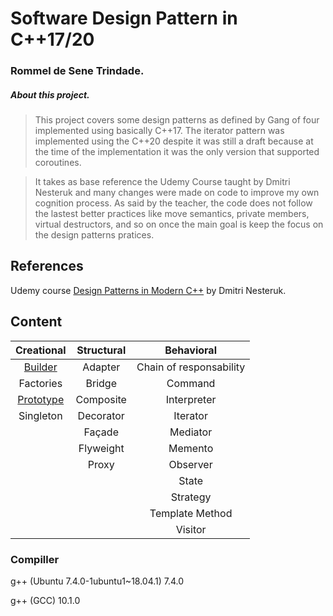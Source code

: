 
# Software Design Pattern in C++17/20
### Rommel de Sene Trindade.
##### About this project.
> This project covers some design patterns as defined by Gang of four implemented using basically C++17. The iterator pattern was implemented using the C++20 despite it was still a draft because at the time of the implementation it was the only version that supported coroutines.

>It takes as base reference the Udemy Course taught by Dmitri Nesteruk  and many changes were made on code to improve my own cognition process. As said by the teacher, the code does not follow the lastest better practices like move semantics, private members, virtual destructors, and so on once the main goal is keep the focus on the design patterns pratices.

## References

Udemy course [Design Patterns in Modern C++](https://www.udemy.com/course/patterns-cplusplus) by Dmitri Nesteruk.

## Content

| Creational | Structural | Behavioral |
|:--:|:--:|:--:|
| [Builder](https://github.com/rommelst/Design-Patterns-in-Modern-CPP/tree/master/03_Builder)    |  Adapter  | Chain of responsability |
| Factories  |  Bridge   | Command |
| [Prototype](https://github.com/rommelst/Design-Patterns-in-Modern-CPP/tree/master/05_Prototype) | Composite | Interpreter |
| Singleton  | Decorator | Iterator |
|            | Façade    | Mediator |
|            | Flyweight | Memento |
|            | Proxy     | Observer |
|            |           | State |
|            |           | Strategy |
|            |           | Template Method |
|            |           | Visitor |




### Compiller
g++ (Ubuntu 7.4.0-1ubuntu1~18.04.1) 7.4.0

g++ (GCC) 10.1.0


